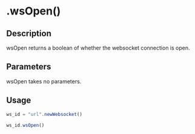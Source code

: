 # .wsOpen()

## Description

wsOpen returns a boolean of whether the websocket connection is open.

## Parameters

wsOpen takes no parameters.

## Usage

```javascript
ws_id = "url".newWebsocket()

ws_id.wsOpen()
```